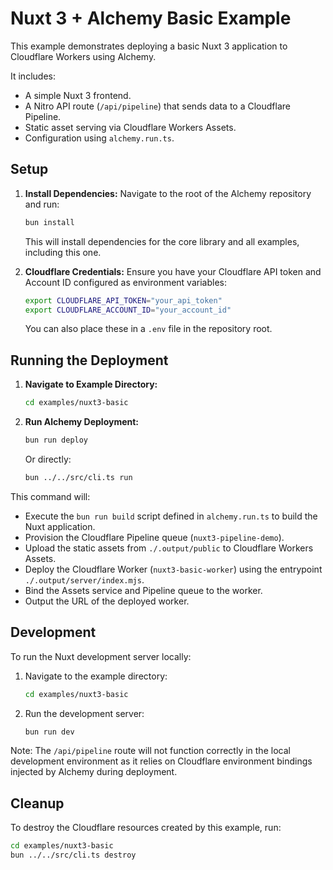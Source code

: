 # Nuxt 3 + Alchemy Basic Example

This example demonstrates deploying a basic Nuxt 3 application to Cloudflare Workers using Alchemy.

It includes:

- A simple Nuxt 3 frontend.
- A Nitro API route (`/api/pipeline`) that sends data to a Cloudflare Pipeline.
- Static asset serving via Cloudflare Workers Assets.
- Configuration using `alchemy.run.ts`.

## Setup

1.  **Install Dependencies:** Navigate to the root of the Alchemy repository and run:
    ```bash
    bun install
    ```
    This will install dependencies for the core library and all examples, including this one.

2.  **Cloudflare Credentials:** Ensure you have your Cloudflare API token and Account ID configured as environment variables:
    ```bash
    export CLOUDFLARE_API_TOKEN="your_api_token"
    export CLOUDFLARE_ACCOUNT_ID="your_account_id"
    ```
    You can also place these in a `.env` file in the repository root.

## Running the Deployment

1.  **Navigate to Example Directory:**
    ```bash
    cd examples/nuxt3-basic
    ```

2.  **Run Alchemy Deployment:**
    ```bash
    bun run deploy
    ```
    Or directly:
    ```bash
    bun ../../src/cli.ts run
    ```

This command will:

- Execute the `bun run build` script defined in `alchemy.run.ts` to build the Nuxt application.
- Provision the Cloudflare Pipeline queue (`nuxt3-pipeline-demo`).
- Upload the static assets from `./.output/public` to Cloudflare Workers Assets.
- Deploy the Cloudflare Worker (`nuxt3-basic-worker`) using the entrypoint `./.output/server/index.mjs`.
- Bind the Assets service and Pipeline queue to the worker.
- Output the URL of the deployed worker.

## Development

To run the Nuxt development server locally:

1.  Navigate to the example directory:
    ```bash
    cd examples/nuxt3-basic
    ```
2.  Run the development server:
    ```bash
    bun run dev
    ```

Note: The `/api/pipeline` route will not function correctly in the local development environment as it relies on Cloudflare environment bindings injected by Alchemy during deployment.

## Cleanup

To destroy the Cloudflare resources created by this example, run:

```bash
cd examples/nuxt3-basic
bun ../../src/cli.ts destroy
```
